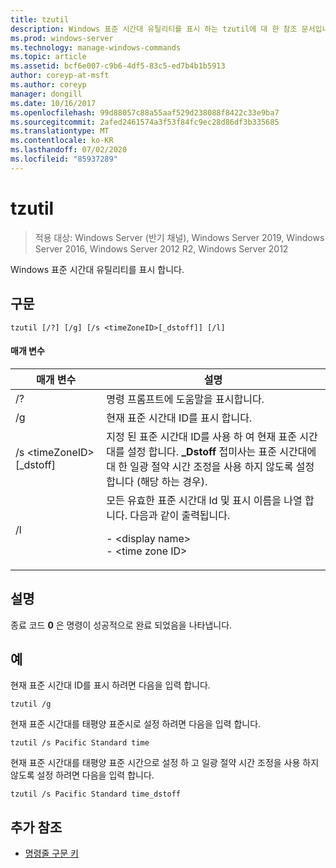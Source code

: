 ```yaml
---
title: tzutil
description: Windows 표준 시간대 유틸리티를 표시 하는 tzutil에 대 한 참조 문서입니다.
ms.prod: windows-server
ms.technology: manage-windows-commands
ms.topic: article
ms.assetid: bcf6e007-c9b6-4df5-83c5-ed7b4b1b5913
author: coreyp-at-msft
ms.author: coreyp
manager: dongill
ms.date: 10/16/2017
ms.openlocfilehash: 99d88057c88a55aaf529d238088f8422c33e9ba7
ms.sourcegitcommit: 2afed2461574a3f53f84fc9ec28d86df3b335685
ms.translationtype: MT
ms.contentlocale: ko-KR
ms.lasthandoff: 07/02/2020
ms.locfileid: "85937289"
---
```

# <a name="tzutil"></a>tzutil

> 적용 대상: Windows Server (반기 채널), Windows Server 2019, Windows Server 2016, Windows Server 2012 R2, Windows Server 2012

Windows 표준 시간대 유틸리티를 표시 합니다.

## <a name="syntax"></a>구문
```
tzutil [/?] [/g] [/s <timeZoneID>[_dstoff]] [/l]
```
#### <a name="parameters"></a>매개 변수
|매개 변수|설명|
|-------|--------|
|/?|명령 프롬프트에 도움말을 표시합니다.|
|/g|현재 표준 시간대 ID를 표시 합니다.|
|/s \<timeZoneID> [_dstoff]|지정 된 표준 시간대 ID를 사용 하 여 현재 표준 시간대를 설정 합니다. **_Dstoff** 접미사는 표준 시간대에 대 한 일광 절약 시간 조정을 사용 하지 않도록 설정 합니다 (해당 하는 경우).|
|/l|모든 유효한 표준 시간대 Id 및 표시 이름을 나열 합니다. 다음과 같이 출력됩니다.<p>-   \<display name><br />-   \<time zone ID>|

## <a name="remarks"></a>설명
종료 코드 **0** 은 명령이 성공적으로 완료 되었음을 나타냅니다.

## <a name="examples"></a>예
현재 표준 시간대 ID를 표시 하려면 다음을 입력 합니다.
```
tzutil /g
```
현재 표준 시간대를 태평양 표준시로 설정 하려면 다음을 입력 합니다.
```
tzutil /s Pacific Standard time
```
현재 표준 시간대를 태평양 표준 시간으로 설정 하 고 일광 절약 시간 조정을 사용 하지 않도록 설정 하려면 다음을 입력 합니다.
```
tzutil /s Pacific Standard time_dstoff
```
## <a name="additional-references"></a>추가 참조
- [명령줄 구문 키](command-line-syntax-key.md)

